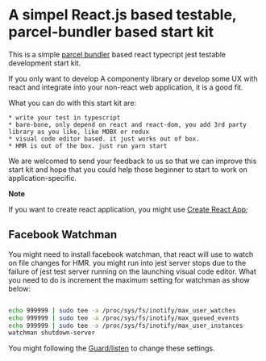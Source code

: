 # A simpel React.js based testable, parcel-bundler based start kit

This is a simple [parcel bundler](https://parceljs.org/) based react typecript jest testable development start kit. 

If you only want to develop A componenty library or develop some UX with react and integrate into your non-react web application, it is a good fit.

What you can do with this start kit are:

    * write your test in typescript
    * bare-bone, only depend on react and react-dom, you add 3rd party library as you like, like MOBX or redux
    * visual code editor based. it just works out of box.
    * HMR is out of the box. just run yarn start

We are welcomed to send your feedback to us so that we can improve this start kit and hope that you could help those beginner to start to work on application-specific.

**Note**

If you want to create react application, you might use [Create React App](https://github.com/facebook/create-react-app);


## Facebook Watchman

You might need to install facebook watchman, that react will use to watch on file changes for HMR. you might run into jest server stops due to the failure of jest test server running on the launching visual code editor.  What you need to do is increment the maximum setting for watchman as show below:

```sh

echo 999999 | sudo tee -a /proc/sys/fs/inotify/max_user_watches
echo 999999 | sudo tee -a /proc/sys/fs/inotify/max_queued_events
echo 999999 | sudo tee -a /proc/sys/fs/inotify/max_user_instances
watchman shutdown-server

```

You might following the [Guard/listen](https://github.com/guard/listen/wiki/Increasing-the-amount-of-inotify-watchers) to change these settings.
